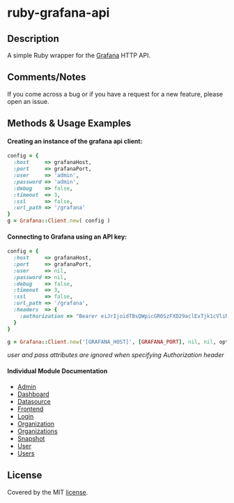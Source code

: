 # ruby-grafana-api


## Description

A simple Ruby wrapper for the [Grafana](http://docs.grafana.org/reference/http_api/)  HTTP API.



## Comments/Notes

If you come across a bug or if you have a request for a new feature, please open an issue.


## Methods & Usage Examples

#### Creating an instance of the grafana api client:
```ruby
config = {
  :host     => grafanaHost,
  :port     => grafanaPort,
  :user     => 'admin',
  :password => 'admin',
  :debug    => false,
  :timeout  => 3,
  :ssl      => false,
  :url_path => '/grafana'
}
g = Grafana::Client.new( config )
```

#### Connecting to Grafana using an API key:
```ruby
config = {
  :host     => grafanaHost,
  :port     => grafanaPort,
  :user     => nil,
  :password => nil,
  :debug    => false,
  :timeout  => 3,
  :ssl      => false,
  :url_path => '/grafana',
  :headers  => {
    :authorization => "Bearer eiJrIjoidTBsQWpicGR0SzFXD29aclExTjk1cVliMWREUVp0alAiLCJuIjoiR8JhZGFzaG3yFiwiawQIOjE2"
  }
}

g = Grafana::Client.new('[GRAFANA_HOST]', [GRAFANA_PORT], nil, nil, options)
```
*user and pass attributes are ignored when specifying Authorization header*

#### Individual Module Documentation

* [Admin](docs/ADMIN.md)
* [Dashboard](docs/DASHBOARD.md)
* [Datasource](docs/DATASOURCE.md)
* [Frontend](docs/FRONTEND.md)
* [Login](docs/LOGIN.md)
* [Organization](docs/ORGANIZATION.md)
* [Organizations](docs/ORGANIZATIONS.md)
* [Snapshot](docs/SNAPSHOT.md)
* [User](docs/USER.md)
* [Users](docs/USERS.md)


## License

Covered by the MIT [license](LICENSE).
